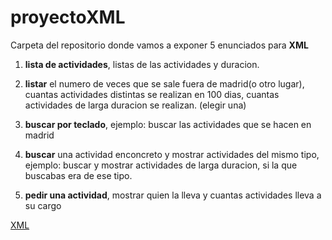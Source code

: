 # proyectoXML

Carpeta del repositorio donde vamos a exponer 5 enunciados para **XML**

1. **lista de actividades**, listas de las actividades y duracion.

2. **listar** el numero de veces que se sale fuera de madrid(o otro lugar), cuantas actividades distintas se realizan en 100 dias, cuantas actividades de larga duracion se realizan. (elegir una)

3. **buscar por teclado**, ejemplo: buscar las actividades que se hacen en madrid

4. **buscar** una actividad enconcreto y mostrar actividades del mismo tipo, ejemplo: buscar y mostrar actividades de larga duracion, si la que buscabas era de ese tipo.

5. **pedir una actividad**, mostrar quien la lleva y cuantas actividades lleva a su cargo

[XML](https://datos.madrid.es/portal/site/egob/menuitem.c05c1f754a33a9fbe4b2e4b284f1a5a0/?vgnextoid=6c0b6d01df986410VgnVCM2000000c205a0aRCRD&vgnextchannel=374512b9ace9f310VgnVCM100000171f5a0aRCRD&vgnextfmt=default)
